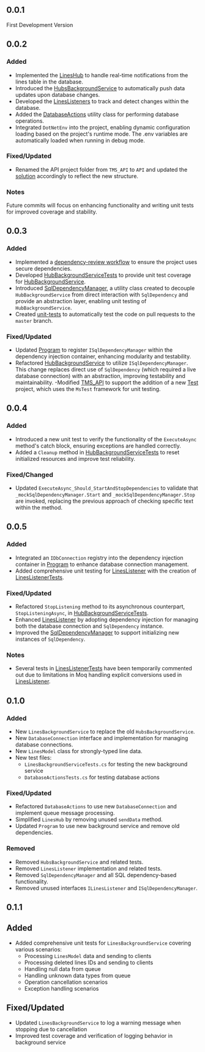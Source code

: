 ## 0.0.1
First Development Version

## 0.0.2
### Added
- Implemented the [LinesHub](./API/Hubs/LinesHub.cs) to handle real-time notifications from the lines table in the database.
- Introduced the [HubsBackgroundService](./API/BackgroundServices/HubsBackgroundServices.cs) to automatically push data updates upon database changes.
- Developed the [LinesListeners](./API/Listeners/LinesListeners.cs) to track and detect changes within the database.
- Added the [DatabaseActions](./API/Utilties/DatabaseActions.cs) utility class for performing database operations.
- Integrated `DotNetEnv` into the project, enabling dynamic configuration loading based on the project's runtime mode. The .env variables are automatically loaded when running in debug mode.

### Fixed/Updated
- Renamed the API project folder from `TMS_API` to `API` and updated the [solution](TMS_API.sln) accordingly to reflect the new structure.

### Notes
Future commits will focus on enhancing functionality and writing unit tests for improved coverage and stability.

## 0.0.3
### Added
- Implemented a [dependency-review workflow](.github/workflows/dependency-review.yml) to ensure the project uses secure dependencies. 
- Developed [HubBackgroundServiceTests](./Tests/BackgroundServices/HubBackgroundServiceTests.cs) to provide unit test coverage for [HubBackgroundService](./API/BackgroundServices/HubsBackgroundServices.cs).
- Introduced [SqlDependencyManager](./API/Utilities/SqlDependencyManager.cs), a utility class created to decouple `HubBackgroundService` from direct interaction with `SqlDependency` and provide an abstraction layer, enabling unit testing of `HubBackgroundService`.
- Created [unit-tests](.github/workflows/unit-tests.yml) to automatically test the code on pull requests to the `master` branch.

### Fixed/Updated
- Updated [Program](./API/Program.cs) to register `ISqlDependencyManager` within the dependency injection container, enhancing modularity and testability.
- Refactored [HubBackgroundService](./API/BackgroundServices/HubsBackgroundServices.cs) to utilize `ISqlDependencyManager`. This change replaces direct use of `SqlDependency` (which required a live database connection) with an abstraction, improving testability and maintainability.
-Modified [TMS_API](TMS_API.sln) to support the addition of a new [Test](./Tests/Tests.csproj) project, which uses the `MsTest` framework for unit testing.


## 0.0.4
### Added
- Introduced a new unit test to verify the functionality of the `ExecuteAsync` method's catch block, ensuring exceptions are handled correctly.  
- Added a `Cleanup` method in [HubBackgroundServiceTests](./Tests/BackgroundServices/HubBackgroundServiceTests.cs) to reset initialized resources and improve test reliability.

### Fixed/Changed
- Updated `ExecuteAsync_Should_StartAndStopDependencies` to validate that `_mockSqlDependencyManager.Start` and `_mockSqlDependencyManager.Stop` are invoked, replacing the previous approach of checking specific text within the method.

## 0.0.5
### Added
- Integrated an `IDbConnection` registry into the dependency injection container in [Program](./API/Program.cs) to enhance database connection management.
- Added comprehensive unit testing for [LinesListener](./API/Listeners/LinesListeners.cs) with the creation of [LinesListenerTests](./Tests/Listeners/LinesListenersTests.cs).

### Fixed/Updated
- Refactored `StopListening` method to its asynchronous counterpart, `StopListeningAsync`, in [HubBackgroundServiceTests](./Tests/BackgroundServices/HubBackgroundServiceTests.cs).
- Enhanced [LinesListener](./API/Listeners/LinesListeners.cs) by adopting dependency injection for managing both the database connection and `SqlDependency` instance.
- Improved the [SqlDependencyManager](./API/Utilties/SqlDependencyManager.cs) to support initializing new instances of `SqlDependency`.

### Notes
- Several tests in [LinesListenerTests](./Tests/Listeners/LinesListenersTests.cs) have been temporarily commented out due to limitations in Moq handling explicit conversions used in [LinesListener](./API/Listeners/LinesListeners.cs).


## 0.1.0
### Added
- New `LinesBackgroundService` to replace the old `HubsBackgroundService`.
- New `DatabaseConnection` interface and implementation for managing database connections.
- New `LinesModel` class for strongly-typed line data.
- New test files:
  - `LinesBackgroundServiceTests.cs` for testing the new background service
  - `DatabaseActionsTests.cs` for testing database actions

### Fixed/Updated
- Refactored `DatabaseActions` to use new `DatabaseConnection` and implement queue message processing.
- Simplified `LinesHub` by removing unused `sendData` method.
- Updated `Program` to use new background service and remove old dependencies.

### Removed
- Removed `HubsBackgroundService` and related tests.
- Removed `LinesListener` implementation and related tests.
- Removed `SqlDependencyManager` and all SQL dependency-based functionality.
- Removed unused interfaces `ILinesListener` and `ISqlDependencyManager`.

## 0.1.1
## Added
- Added comprehensive unit tests for `LinesBackgroundService` covering various scenarios:
  - Processing `LinesModel` data and sending to clients
  - Processing deleted lines IDs and sending to clients
  - Handling null data from queue
  - Handling unknown data types from queue
  - Operation cancellation scenarios
  - Exception handling scenarios

## Fixed/Updated
- Updated `LinesBackgroundService` to log a warning message when stopping due to cancellation
- Improved test coverage and verification of logging behavior in background service
